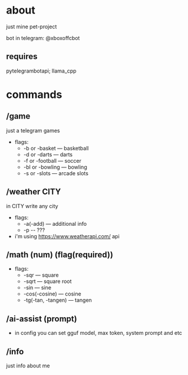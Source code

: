 # about
just mine pet-project

bot in telegram: @xboxoffcbot
## requires
pytelegrambotapi; llama_cpp
# commands
## /game
  just a telegram games
  - flags:
    - -b or -basket — basketball
    - -d or -darts — darts
    - -f or -football — soccer
    - -bl or -bowling — bowling
    - -s or -slots — arcade slots
## /weather CITY
  in CITY write any city
  - flags:
    - -a(-add) — additional info
    - -p -- ???
  - i'm using https://www.weatherapi.com/ api
## /math (num) (flag(required))
  - flags:
    - -sqr — square
    - -sqrt — square root
    - -sin — sine
    - -cos(-cosine) — cosine
    - -tg(-tan, -tangen) — tangen
## /ai-assist (prompt)
  - in config you can set gguf model, max token, system prompt and etc
## /info
  just info about me
